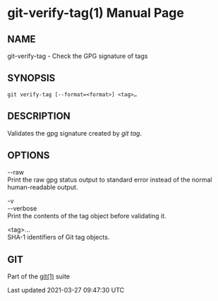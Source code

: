 # git-verify-tag(1) Manual Page

## NAME

git-verify-tag - Check the GPG signature of tags

## SYNOPSIS

    git verify-tag [--format=<format>] <tag>…​

## DESCRIPTION

Validates the gpg signature created by _git tag_.

## OPTIONS

--raw  
Print the raw gpg status output to standard error instead of the normal human-readable output.

-v  
--verbose  
Print the contents of the tag object before validating it.

&lt;tag&gt;…​  
SHA-1 identifiers of Git tag objects.

## GIT

Part of the [git(1)](git.html) suite

Last updated 2021-03-27 09:47:30 UTC
